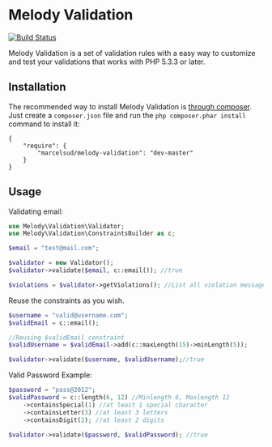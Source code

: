 Melody Validation
=================

[![Build Status](https://secure.travis-ci.org/marcelsud/melody-validation.png)](http://travis-ci.org/marcelsud/melody-validation)

Melody Validation is a set of validation rules with a easy way to customize and test your validations that works with PHP 5.3.3 or later.

## Installation

The recommended way to install Melody Validation is [through
composer](http://getcomposer.org). Just create a `composer.json` file and
run the `php composer.phar install` command to install it:

    {
        "require": {
            "marcelsud/melody-validation": "dev-master"
        }
    }

## Usage

Validating email:
```php
use Melody\Validation\Validator;
use Melody\Validation\ConstraintsBuilder as c;

$email = "test@mail.com";

$validator = new Validator();
$validator->validate($email, c::email()); //true

$violations = $validator->getViolations(); //List all violation messages
```

Reuse the constraints as you wish.
```php
$username = "valid@username.com";
$validEmail = c::email();

//Reusing $validEmail constraint
$validUsername = $validEmail->add(c::maxLength(15)->minLength(5));

$validator->validate($username, $validUsername);//true
```

Valid Password Example:
```php
$password = "pass@2012";
$validPassword = c::length(6, 12) //Minlength 6, Maxlength 12
    ->containsSpecial(1) //at least 1 special character
    ->containsLetter(3) //at least 3 letters
    ->containsDigit(2); //at least 2 digits

$validator->validate($password, $validPassword); //true
```
